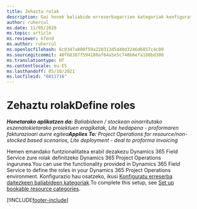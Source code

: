 ```yaml
---
title: Zehaztu rolak
description: Gai honek baliabide erreserbagarrien kategoriak konfiguratzeari buruzko informazioa lortzeko esteka ematen du.
author: ruhercul
ms.date: 11/05/2020
ms.topic: article
ms.reviewer: kfend
ms.author: ruhercul
ms.openlocfilehash: 6c0347a880f59a220313d5d40d3246d6857c4c80
ms.sourcegitcommit: 40f68387f594180af64a5e5c748b6efa188bd300
ms.translationtype: HT
ms.contentlocale: eu-ES
ms.lasthandoff: 05/10/2021
ms.locfileid: "6011716"
---
```

# <a name="define-roles"></a><span data-ttu-id="82186-103">Zehaztu rolak</span><span class="sxs-lookup"><span data-stu-id="82186-103">Define roles</span></span>

<span data-ttu-id="82186-104">_**Honetarako aplikatzen da:** Baliabideen / stockean oinarritutako eszenatokietarako proiektuen eragiketak, Lite hedapena - proformaren fakturazioari aurre egitea_</span><span class="sxs-lookup"><span data-stu-id="82186-104">_**Applies To:** Project Operations for resource/non-stocked based scenarios, Lite deployment - deal to proforma invoicing_</span></span>

<span data-ttu-id="82186-105">Hemen emandako funtzionalitatea erabil dezakezu Dynamics 365 Field Service zure rolak definitzeko Dynamics 365 Project Operations ingurunea.</span><span class="sxs-lookup"><span data-stu-id="82186-105">You can use the functionality provided in Dynamics 365 Field Service to define the roles in your Dynamics 365 Project Operations environment.</span></span> <span data-ttu-id="82186-106">Konfigurazio hau osatzeko, ikusi [Konfiguratu erreserba daitezkeen baliabideen kategoriak](/dynamics365/field-service/set-up-bookable-resource-categories).</span><span class="sxs-lookup"><span data-stu-id="82186-106">To complete this setup, see [Set up bookable resource categories](/dynamics365/field-service/set-up-bookable-resource-categories).</span></span>


[!INCLUDE[footer-include](../includes/footer-banner.md)]